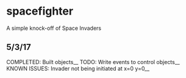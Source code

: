 # spacefighter
A simple knock-off of Space Invaders


5/3/17
----------------------------------
COMPLETED: Built objects__
TODO: Write events to control objects__
KNOWN ISSUES: Invader not being initiated at x=0 y=0__ 
